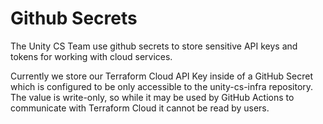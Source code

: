 # Github Secrets

The Unity CS Team use github secrets to store sensitive API keys and tokens for working with cloud services.

Currently we store our Terraform Cloud API Key inside of a GitHub Secret which is configured to be only accessible to the unity-cs-infra repository. The value is write-only, so while it may be used by GitHub Actions to communicate with Terraform Cloud it cannot be read by users.
